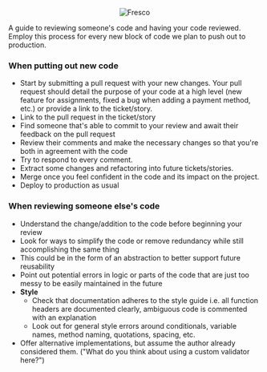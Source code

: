<p align="center" >
  <img src="https://s3.amazonaws.com/com.fresconews.v2.prod/static/images/wordmark-transparent-b.png" alt="Fresco" title="Fresco News">
</p>

A guide to reviewing someone's code and having your code reviewed. Employ this process for every new block of code we plan to push out to production.

### When putting out new code
- Start by submitting a pull request with your new changes. Your pull request should detail the purpose of your code at a high level (new feature for assignments, fixed a bug when adding a payment method, etc.) or provide a link to the ticket/story.
- Link to the pull request in the ticket/story
- Find someone that's able to commit to your review and await their feedback on the pull request
- Review their comments and make the necessary changes so that you're both in agreement with the code
- Try to respond to every comment.
- Extract some changes and refactoring into future tickets/stories.
- Merge once you feel confident in the code and its impact on the project.
- Deploy to production as usual

### When reviewing someone else's code
- Understand the change/addition to the code before beginning your review
- Look for ways to simplify the code or remove redundancy while still accomplishing the same thing
- This could be in the form of an abstraction to better support future reusability
- Point out potential errors in logic or parts of the code that are just too messy to be easily maintained in the future
- **Style**
    - Check that documentation adheres to the style guide i.e. all function headers are documented clearly, ambiguous code is commented with an explanation
    - Look out for general style errors around conditionals, variable names, method naming, quotations, spacing, etc. 
- Offer alternative implementations, but assume the author already considered them. ("What do you think about using a custom validator here?")
